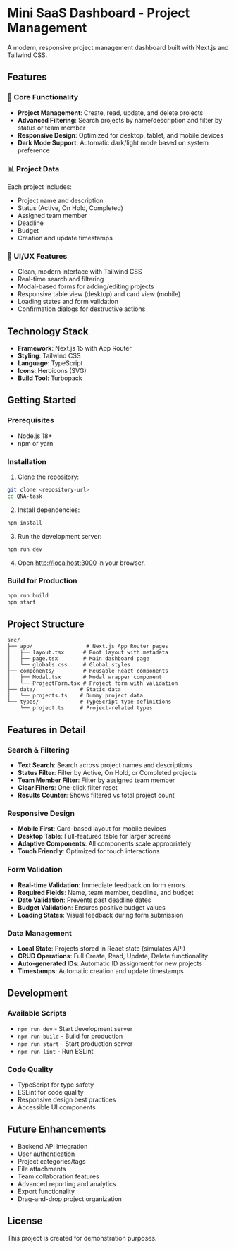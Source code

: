 # Mini SaaS Dashboard - Project Management

A modern, responsive project management dashboard built with Next.js and Tailwind CSS.

## Features

### 🎯 Core Functionality
- **Project Management**: Create, read, update, and delete projects
- **Advanced Filtering**: Search projects by name/description and filter by status or team member
- **Responsive Design**: Optimized for desktop, tablet, and mobile devices
- **Dark Mode Support**: Automatic dark/light mode based on system preference

### 📊 Project Data
Each project includes:
- Project name and description
- Status (Active, On Hold, Completed)
- Assigned team member
- Deadline
- Budget
- Creation and update timestamps

### 🎨 UI/UX Features
- Clean, modern interface with Tailwind CSS
- Real-time search and filtering
- Modal-based forms for adding/editing projects
- Responsive table view (desktop) and card view (mobile)
- Loading states and form validation
- Confirmation dialogs for destructive actions

## Technology Stack

- **Framework**: Next.js 15 with App Router
- **Styling**: Tailwind CSS
- **Language**: TypeScript
- **Icons**: Heroicons (SVG)
- **Build Tool**: Turbopack

## Getting Started

### Prerequisites
- Node.js 18+ 
- npm or yarn

### Installation

1. Clone the repository:
```bash
git clone <repository-url>
cd QNA-task
```

2. Install dependencies:
```bash
npm install
```

3. Run the development server:
```bash
npm run dev
```

4. Open [http://localhost:3000](http://localhost:3000) in your browser.

### Build for Production

```bash
npm run build
npm start
```

## Project Structure

```
src/
├── app/                 # Next.js App Router pages
│   ├── layout.tsx      # Root layout with metadata
│   ├── page.tsx        # Main dashboard page
│   └── globals.css     # Global styles
├── components/         # Reusable React components
│   ├── Modal.tsx       # Modal wrapper component
│   └── ProjectForm.tsx # Project form with validation
├── data/              # Static data
│   └── projects.ts    # Dummy project data
└── types/             # TypeScript type definitions
    └── project.ts     # Project-related types
```

## Features in Detail

### Search & Filtering
- **Text Search**: Search across project names and descriptions
- **Status Filter**: Filter by Active, On Hold, or Completed projects
- **Team Member Filter**: Filter by assigned team member
- **Clear Filters**: One-click filter reset
- **Results Counter**: Shows filtered vs total project count

### Responsive Design
- **Mobile First**: Card-based layout for mobile devices
- **Desktop Table**: Full-featured table for larger screens
- **Adaptive Components**: All components scale appropriately
- **Touch Friendly**: Optimized for touch interactions

### Form Validation
- **Real-time Validation**: Immediate feedback on form errors
- **Required Fields**: Name, team member, deadline, and budget
- **Date Validation**: Prevents past deadline dates
- **Budget Validation**: Ensures positive budget values
- **Loading States**: Visual feedback during form submission

### Data Management
- **Local State**: Projects stored in React state (simulates API)
- **CRUD Operations**: Full Create, Read, Update, Delete functionality
- **Auto-generated IDs**: Automatic ID assignment for new projects
- **Timestamps**: Automatic creation and update timestamps

## Development

### Available Scripts

- `npm run dev` - Start development server
- `npm run build` - Build for production
- `npm run start` - Start production server
- `npm run lint` - Run ESLint

### Code Quality
- TypeScript for type safety
- ESLint for code quality
- Responsive design best practices
- Accessible UI components

## Future Enhancements

- Backend API integration
- User authentication
- Project categories/tags
- File attachments
- Team collaboration features
- Advanced reporting and analytics
- Export functionality
- Drag-and-drop project organization

## License

This project is created for demonstration purposes.